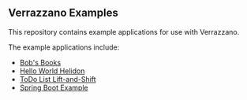 ## Verrazzano Examples

This repository contains example applications for use with Verrazzano.

The example applications include:

* [Bob's Books](https://github.com/verrazzano/examples/blob/master/bobs-books/README.md)
* [Hello World Helidon](https://github.com/verrazzano/examples/blob/master/hello-helidon/README.md)
* [ToDo List Lift-and-Shift](https://github.com/verrazzano/examples/blob/master/todo-list/README.md)
* [Spring Boot Example](https://github.com/verrazzano/examples/blob/master/springboot-app/README.md)
